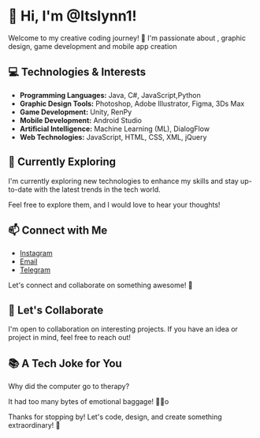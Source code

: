 # 👋 Hi, I'm @Itslynn1!

Welcome to my creative coding journey! 🚀 I'm passionate about , graphic design, game development and mobile app creation

## 💻 Technologies & Interests

- **Programming Languages:** Java, C#, JavaScript,Python
- **Graphic Design Tools:** Photoshop, Adobe Illustrator, Figma, 3Ds Max
- **Game Development:** Unity, RenPy
- **Mobile Development:** Android Studio
- **Artificial Intelligence:** Machine Learning (ML), DialogFlow
- **Web Technologies:** JavaScript, HTML, CSS, XML, jQuery

## 🌱 Currently Exploring

I'm currently exploring new technologies to enhance my skills and stay up-to-date with the latest trends in the tech world.


Feel free to explore them, and I would love to hear your thoughts!

## 📫 Connect with Me

- [Instagram](https://instagram.com/0.itslynn.0?igshid=NzZlODBkYWE4Ng==)
- [Email](mailto:chernetskaya007alina@gmail.com)
-  [Telegram](https://t.me/itslynna)

Let's connect and collaborate on something awesome! 🚀


## 🤝 Let's Collaborate

I'm open to collaboration on interesting projects. If you have an idea or project in mind, feel free to reach out!

## 📚 A Tech Joke for You

Why did the computer go to therapy?

It had too many bytes of emotional baggage! 🐛✨о

Thanks for stopping by! Let's code, design, and create something extraordinary! 🌟
<!---
Itslynn1/Itslynn1 is a ✨ special ✨ repository because its `README.md` (this file) appears on your GitHub profile.
You can click the Preview link to take a look at your changes.
--->
